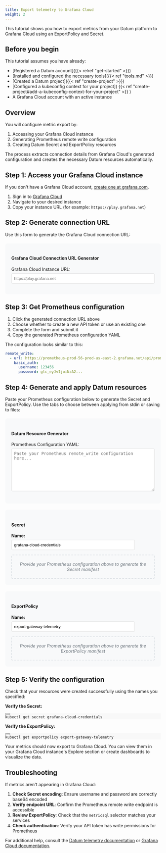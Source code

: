 ```yaml
---
title: Export telemetry to Grafana Cloud
weight: 2
---
```


This tutorial shows you how to export metrics from your Datum platform to
Grafana Cloud using an ExportPolicy and Secret.

## Before you begin

This tutorial assumes you have already:

- [Registered a Datum account]({{< relref "get-started" >}})
- [Installed and configured the necessary tools]({{< ref "tools.md" >}})
- [Created a Datum project]({{< ref "create-project" >}})
- [Configured a kubeconfig context for your project]( {{< ref
    "create-project#add-a-kubeconfig-context-for-your-project" >}} )
- A Grafana Cloud account with an active instance

## Overview

You will configure metric export by:

1. Accessing your Grafana Cloud instance
2. Generating Prometheus remote write configuration
3. Creating Datum Secret and ExportPolicy resources

The process extracts connection details from Grafana Cloud's generated
configuration and creates the necessary Datum resources automatically.

## Step 1: Access your Grafana Cloud instance

If you don't have a Grafana Cloud account,
<a href="https://grafana.com/" target="_blank">create one at grafana.com</a>.

1. Sign in to <a href="https://grafana.com/auth/sign-up/" target="_blank">Grafana Cloud</a>
2. Navigate to your desired instance
3. Copy your instance URL (for example: `https://play.grafana.net`)

## Step 2: Generate connection URL

Use this form to generate the Grafana Cloud connection URL:

<div style="background: #f8f9fa; padding: 20px; border-radius: 8px; margin: 20px 0;">
  <h4>Grafana Cloud Connection URL Generator</h4>
  <form id="urlGenerator">
    <div style="margin-bottom: 10px;">
      <label for="instanceUrl" style="display: block; margin-bottom: 5px;">Grafana Cloud Instance URL:</label>
      <input type="url" id="instanceUrl" placeholder="https://play.grafana.net" style="width: 100%; padding: 8px; border: 1px solid #ddd; border-radius: 4px;">
    </div>
  </form>
  <div id="connectionUrl" style="margin-top: 15px; display: none;">
    <p><strong>Connection URL (for Step 3):</strong></p>
    <p><a id="generatedUrl" href="#" target="_blank" style="word-break: break-all; font-family: monospace;"></a></p>
  </div>
</div>

<script>

function generateConnectionUrl() {
  let instanceUrl = document.getElementById('instanceUrl').value;

  if (!instanceUrl.trim()) {
    document.getElementById('connectionUrl').style.display = 'none';
    return;
  }

  // Add https:// if no scheme is provided
  if (!instanceUrl.match(/^https?:\/\//)) {
    instanceUrl = 'https://' + instanceUrl;
  }

  try {
    const url = new URL(instanceUrl);
    const connectionUrl = `${url.origin}/connections/add-new-connection/hmInstancePromId?remoteWrite=direct`;

    document.getElementById('generatedUrl').href = connectionUrl;
    document.getElementById('generatedUrl').textContent = connectionUrl;
    document.getElementById('connectionUrl').style.display = 'block';
  } catch (error) {
    document.getElementById('connectionUrl').style.display = 'none';
  }
}

document.addEventListener('DOMContentLoaded', function() {
  const instanceUrlInput = document.getElementById('instanceUrl');
  instanceUrlInput.addEventListener('input', generateConnectionUrl);
});
</script>

## Step 3: Get Prometheus configuration

1. Click the generated connection URL above
2. Choose whether to create a new API token or use an existing one
3. Complete the form and submit it
4. Copy the generated Prometheus configuration YAML

The configuration looks similar to this:

```yaml
remote_write:
  - url: https://prometheus-prod-56-prod-us-east-2.grafana.net/api/prom/push
    basic_auth:
      username: 123456
      password: glc_eyJvIjoiNzA2...
```

## Step 4: Generate and apply Datum resources

Paste your Prometheus configuration below to generate the Secret and ExportPolicy. Use the tabs to choose between applying from stdin or saving to files:

<div markdown="0">

<div style="background: #f8f9fa; padding: 20px; border-radius: 8px; margin: 20px 0;">
  <h4>Datum Resource Generator</h4>
  <form id="resourceGenerator">
    <div style="margin-bottom: 20px;">
      <label for="prometheusConfig" style="display: block; margin-bottom: 5px;">Prometheus Configuration YAML:</label>
      <textarea id="prometheusConfig" rows="8" placeholder="Paste your Prometheus remote_write configuration here..." style="width: 100%; padding: 8px; border: 1px solid #ddd; border-radius: 4px; font-family: monospace;"></textarea>
    </div>
  </form>

  <div id="configWarning" style="margin-top: 15px; padding: 12px; background: #fff3cd; border: 1px solid #ffeaa7; border-radius: 4px; color: #856404; display: none;">
    <strong>⚠️ Configuration Error:</strong> <span id="warningMessage"></span>
  </div>
</div>

  <div id="generatedResources" style="margin-top: 20px;">
    <div style="background: #f8f9fa; padding: 20px; border-radius: 8px; margin-bottom: 20px;">
      <h4>Secret</h4>
      <div style="margin-bottom: 15px;">
        <label for="secretName" style="display: block; margin-bottom: 5px; font-weight: bold;">Name:</label>
        <input type="text" id="secretName" value="grafana-cloud-credentials" style="width: 400px; padding: 8px; border: 1px solid #ddd; border-radius: 4px;">
      </div>
      <div id="secretPlaceholder" style="padding: 20px; text-align: center; color: #6c757d; background: #f8f9fa; border: 2px dashed #dee2e6; border-radius: 4px;">
        <p style="margin: 0; font-style: italic;">Provide your Prometheus configuration above to generate the Secret manifest</p>
      </div>
      <div id="secretSection" style="display: none;">
        <ul class="nav nav-tabs" id="tabs-4" role="tablist">
          <li class="nav-item" role="presentation">
            <button class="nav-link active" id="secret-tabs-04-00-tab" data-bs-toggle="tab" data-bs-target="#secret-tabs-04-00" role="tab" data-td-tp-persist="apply from stdin" aria-controls="secret-tabs-04-00" aria-selected="true">
              Apply from stdin
            </button>
          </li><li class="nav-item" role="presentation">
            <button class="nav-link" id="secret-tabs-04-01-tab" data-bs-toggle="tab" data-bs-target="#secret-tabs-04-01" role="tab" data-td-tp-persist="apply from file" aria-controls="secret-tabs-04-01" aria-selected="false" tabindex="-1">
              Apply from file
            </button>
          </li>
        </ul>
        <div class="tab-content" id="tabs-4-content">
          <div class="tab-body tab-pane fade" id="secret-tabs-04-00" role="tabpanel" aria-labelled-by="secret-tabs-04-00-tab" tabindex="4" aria-labelledby="secret-tabs-04-00-tab">
            <div class="highlight">
              <pre tabindex="0" style="background-color:#f8f8f8;-moz-tab-size:4;-o-tab-size:4;tab-size:4;"><code class="language-yaml" data-lang="yaml" id="secretStdinOutput"></code></pre>
            </div>
          </div>
          <div class="tab-body tab-pane fade active show" id="secret-tabs-04-01" role="tabpanel" aria-labelled-by="secret-tabs-04-01-tab" tabindex="4" aria-labelledby="tabs-04-01-tab">
            <p>Save and apply the following resource to your project:</p>
            <div class="highlight">
              <pre tabindex="0" style="background-color:#f8f8f8;-moz-tab-size:4;-o-tab-size:4;tab-size:4;"><code class="language-yaml" data-lang="yaml" id="secretFileOutput"></code></pre>
            </div>
          </div>
        </div>
      </div>
    </div>
    <div style="background: #f8f9fa; padding: 20px; border-radius: 8px; margin-bottom: 20px;">
      <h4>ExportPolicy</h4>
      <div style="margin-bottom: 15px;">
        <label for="exportPolicyName" style="display: block; margin-bottom: 5px; font-weight: bold;">Name:</label>
        <input type="text" id="exportPolicyName" value="export-gateway-telemetry" style="width: 400px; padding: 8px; border: 1px solid #ddd; border-radius: 4px;">
      </div>
      <div id="exportPolicyPlaceholder" style="padding: 20px; text-align: center; color: #6c757d; background: #f8f9fa; border: 2px dashed #dee2e6; border-radius: 4px;">
        <p style="margin: 0; font-style: italic;">Provide your Prometheus configuration above to generate the ExportPolicy manifest</p>
      </div>
      <div id="exportPolicySection" style="display: none;">
        <ul class="nav nav-tabs" id="tabs-4" role="tablist">
          <li class="nav-item" role="presentation">
            <button class="nav-link active" id="exportPolicy-tabs-04-00-tab" data-bs-toggle="tab" data-bs-target="#exportPolicy-tabs-04-00" role="tab" data-td-tp-persist="apply from stdin" aria-controls="exportPolicy-tabs-04-00" aria-selected="true">
              Apply from stdin
            </button>
          </li><li class="nav-item" role="presentation">
            <button class="nav-link" id="exportPolicy-tabs-04-01-tab" data-bs-toggle="tab" data-bs-target="#exportPolicy-tabs-04-01" role="tab" data-td-tp-persist="apply from file" aria-controls="exportPolicy-tabs-04-01" aria-selected="false" tabindex="-1">
              Apply from file
            </button>
          </li>
        </ul>
        <div class="tab-content" id="tabs-4-content">
          <div class="tab-body tab-pane fade" id="exportPolicy-tabs-04-00" role="tabpanel" aria-labelled-by="exportPolicy-tabs-04-00-tab" tabindex="4" aria-labelledby="exportPolicy-tabs-04-00-tab">
            <div class="highlight">
              <pre tabindex="0" style="background-color:#f8f8f8;-moz-tab-size:4;-o-tab-size:4;tab-size:4;"><code class="language-yaml" data-lang="yaml" id="exportPolicyStdinOutput"></code></pre>
            </div>
          </div>
          <div class="tab-body tab-pane fade active show" id="exportPolicy-tabs-04-01" role="tabpanel" aria-labelled-by="exportPolicy-tabs-04-01-tab" tabindex="4" aria-labelledby="tabs-04-01-tab">
            <p>Save and apply the following resource to your project:</p>
            <div class="highlight">
              <pre tabindex="0" style="background-color:#f8f8f8;-moz-tab-size:4;-o-tab-size:4;tab-size:4;"><code class="language-yaml" data-lang="yaml" id="exportPolicyFileOutput"></code></pre>
            </div>
          </div>
        </div>
      </div>
    </div>
  </div>

<!-- markdownlint-disable no-inline-html no-reversed-links line-length -->
<script>

function generateResources() {
  const configText = document.getElementById('prometheusConfig').value;
  const secretName = document.getElementById('secretName').value;
  const exportPolicyName = document.getElementById('exportPolicyName').value;
  const warningDiv = document.getElementById('configWarning');
  const warningMessage = document.getElementById('warningMessage');

  // Hide warning initially
  warningDiv.style.display = 'none';

  if (!configText.trim()) {
    document.getElementById('secretSection').style.display = 'none';
    document.getElementById('exportPolicySection').style.display = 'none';
    document.getElementById('secretPlaceholder').style.display = 'block';
    document.getElementById('exportPolicyPlaceholder').style.display = 'block';
    return;
  }

  if (!secretName.trim() || !exportPolicyName.trim()) {
    warningMessage.textContent = 'Please provide names for both Secret and ExportPolicy resources.';
    warningDiv.style.display = 'block';
    return;
  }

  try {
    // Parse the YAML configuration
    const lines = configText.split('\n');
    let url = '';
    let username = '';
    let password = '';
    let inBasicAuth = false;

    for (let i = 0; i < lines.length; i++) {
      const line = lines[i].trim();
      console.log(`Line ${i}: "${line}"`);

      if (line.startsWith('- url:') || line.startsWith('url:')) {
        url = line.split('url:')[1].trim();
        // Remove quotes if present
        url = url.replace(/^["']|["']$/g, '');
      } else if (line.startsWith('basic_auth:')) {
        inBasicAuth = true;
      } else if (inBasicAuth && line.startsWith('username:')) {
        username = line.split('username:')[1].trim();
        username = username.replace(/^["']|["']$/g, '');
      } else if (inBasicAuth && line.startsWith('password:')) {
        password = line.split('password:')[1].trim();
        password = password.replace(/^["']|["']$/g, '');
      } else if (line.startsWith('scrape_configs:') || line.startsWith('global:')) {
        inBasicAuth = false;
      }
    }

    if (!url || !username || !password) {
      let missingFields = [];
      if (!url) missingFields.push('remote_write URL');
      if (!username) missingFields.push('username');
      if (!password) missingFields.push('password');

      warningMessage.textContent = `Could not find required fields in configuration: ${missingFields.join(', ')}. Please ensure your Prometheus config includes a remote_write section with basic_auth credentials.`;
      warningDiv.style.display = 'block';
      document.getElementById('secretSection').style.display = 'none';
      document.getElementById('exportPolicySection').style.display = 'none';
      document.getElementById('secretPlaceholder').style.display = 'block';
      document.getElementById('exportPolicyPlaceholder').style.display = 'block';
      return;
    }

    // Encode credentials for Secret
    const encodedUsername = btoa(username);
    const encodedPassword = btoa(password);

    // Generate Secret YAML
    const secretYaml = `apiVersion: v1
kind: Secret
metadata:
  name: ${secretName}
type: kubernetes.io/basic-auth
data:
  username: ${encodedUsername}
  password: ${encodedPassword}`;

    // Generate ExportPolicy YAML
    const exportPolicyYaml = `apiVersion: telemetry.miloapis.com/v1alpha1
kind: ExportPolicy
metadata:
  name: ${exportPolicyName}
spec:
  sources:
    - name: "gateway-metrics"
      metrics:
        metricsql: |-
          {service_name="gateway.networking.k8s.io"}
  sinks:
    - name: grafana-cloud-metrics
      sources:
        - telemetry-metrics
      target:
        prometheusRemoteWrite:
          endpoint: "${url}"
          authentication:
            basicAuth:
              secretRef:
                name: "${secretName}"`;

    // Display results

    const secretOutput = document.getElementById('secretOutput');
    const exportPolicyOutput = document.getElementById('exportPolicyOutput');

    console.log('secretOutput element:', secretOutput);
    console.log('exportPolicyOutput element:', exportPolicyOutput);

    // Update tabpane content
    const secretStdinOutput = document.getElementById('secretStdinOutput');
    const secretFileOutput = document.getElementById('secretFileOutput');
    const exportPolicyStdinOutput = document.getElementById('exportPolicyStdinOutput');
    const exportPolicyFileOutput = document.getElementById('exportPolicyFileOutput');
    const secretSection = document.getElementById('secretSection');
    const exportPolicySection = document.getElementById('exportPolicySection');

    if (secretStdinOutput && secretFileOutput && exportPolicyStdinOutput && exportPolicyFileOutput) {
      // Generate stdin commands
      const secretStdinCommand = `cat <<EOF | kubectl apply -f -\n${secretYaml}\nEOF`;
      const exportPolicyStdinCommand = `cat <<EOF | kubectl apply -f -\n${exportPolicyYaml}\nEOF`;

      // Update all outputs
      secretStdinOutput.textContent = secretStdinCommand;
      secretFileOutput.textContent = secretYaml;
      exportPolicyStdinOutput.textContent = exportPolicyStdinCommand;
      exportPolicyFileOutput.textContent = exportPolicyYaml;

      // Show the sections and hide placeholders
      secretSection.style.display = 'block';
      exportPolicySection.style.display = 'block';
      document.getElementById('secretPlaceholder').style.display = 'none';
      document.getElementById('exportPolicyPlaceholder').style.display = 'none';

      // Update verification commands
      updateVerifyCommands();
    } else {
      console.error('Could not find required tabpane elements');
    }

  } catch (error) {
    console.log(error);
    warningMessage.textContent = `Error parsing configuration: ${error.message}. Please ensure you have pasted valid Prometheus YAML configuration.`;
    warningDiv.style.display = 'block';
    document.getElementById('secretSection').style.display = 'none';
    document.getElementById('exportPolicySection').style.display = 'none';
    document.getElementById('secretPlaceholder').style.display = 'block';
    document.getElementById('exportPolicyPlaceholder').style.display = 'block';
  }
}

function updateVerifyCommands() {
  const secretName = document.getElementById('secretName').value;
  const exportPolicyName = document.getElementById('exportPolicyName').value;

  const secretVerifyCommand = document.getElementById('secretVerifyCommand');
  const exportPolicyVerifyCommand = document.getElementById('exportPolicyVerifyCommand');

  if (secretVerifyCommand) {
    secretVerifyCommand.textContent = `kubectl get secret ${secretName}`;
  }

  if (exportPolicyVerifyCommand) {
    exportPolicyVerifyCommand.textContent = `kubectl get exportpolicy ${exportPolicyName}`;
  }
}

document.addEventListener('DOMContentLoaded', function() {
  const configInput = document.getElementById('prometheusConfig');
  const secretNameInput = document.getElementById('secretName');
  const exportPolicyNameInput = document.getElementById('exportPolicyName');

  configInput.addEventListener('input', generateResources);
  secretNameInput.addEventListener('input', function() {
    generateResources();
    updateVerifyCommands();
  });
  exportPolicyNameInput.addEventListener('input', function() {
    generateResources();
    updateVerifyCommands();
  });

  // Initialize verify commands on page load
  updateVerifyCommands();
});
</script>

## Step 5: Verify the configuration

Check that your resources were created successfully using the names you specified:

**Verify the Secret:**

<div class="highlight"><pre tabindex="0" style="background-color:#f8f8f8;-moz-tab-size:4;-o-tab-size:4;tab-size:4;"><div class="click-to-copy"><button type="button" data-bs-toggle="tooltip" data-bs-placement="top" data-bs-container="body" class="fas fa-copy btn btn-sm td-click-to-copy" aria-label="Copy to clipboard" data-bs-original-title="Copy to clipboard"></button></div><code class="language-shell" data-lang="shell"><span style="display:flex;"><span id="secretVerifyCommand">kubectl get secret grafana-cloud-credentials
</span></span></code></pre></div>

**Verify the ExportPolicy:**

<div class="highlight"><pre tabindex="0" style="background-color:#f8f8f8;-moz-tab-size:4;-o-tab-size:4;tab-size:4;"><div class="click-to-copy"><button type="button" data-bs-toggle="tooltip" data-bs-placement="top" data-bs-container="body" class="fas fa-copy btn btn-sm td-click-to-copy" aria-label="Copy to clipboard" data-bs-original-title="Copy to clipboard"></button></div><code class="language-shell" data-lang="shell"><span style="display:flex;"><span id="exportPolicyVerifyCommand">kubectl get exportpolicy export-gateway-telemetry
</span></span></code></pre></div>

Your metrics should now export to Grafana Cloud. You can view them in your
Grafana Cloud instance's Explore section or create dashboards to visualize the
data.

## Troubleshooting

If metrics aren't appearing in Grafana Cloud:

1. **Check Secret encoding**: Ensure username and password are correctly base64
   encoded
2. **Verify endpoint URL**: Confirm the Prometheus remote write endpoint is
   accessible
3. **Review ExportPolicy**: Check that the `metricsql` selector matches your
   services
4. **Check authentication**: Verify your API token has write permissions for
   Prometheus

For additional help, consult the [Datum telemetry
documentation](/docs/api/telemetry/) or [Grafana Cloud
documentation](https://grafana.com/docs/grafana-cloud/).
